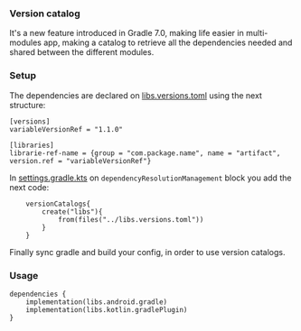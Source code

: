 ### Version catalog
It's a new feature introduced in Gradle 7.0, making life easier in multi-modules app, making a catalog to retrieve all the dependencies needed and shared between the different modules.

### Setup
The dependencies are declared on [libs.versions.toml](../../gradle/libs.version.toml) using the next structure: 
```
[versions]
variableVersionRef = "1.1.0"

[libraries]
librarie-ref-name = {group = "com.package.name", name = "artifact", version.ref = "variableVersionRef"}
```

In [settings.gradle.kts](../../gradle/build-logic/settings.gradle.kts) on `dependencyResolutionManagement` block you add the next code: 

```
    versionCatalogs{
        create("libs"){
            from(files("../libs.versions.toml"))
        }
    }
```

Finally sync gradle and build your config, in order to use version catalogs.

### Usage
```
dependencies {
    implementation(libs.android.gradle)
    implementation(libs.kotlin.gradlePlugin)
}
```